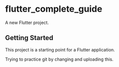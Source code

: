 # flutter_complete_guide

A new Flutter project.

## Getting Started

This project is a starting point for a Flutter application.

Trying to practice git by changing and uploading this. 
